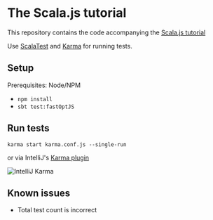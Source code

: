 # The Scala.js tutorial

This repository contains the code accompanying the [Scala.js tutorial](http://www.scala-js.org/doc/tutorial.html)


Use [ScalaTest](http://scalatest.org) and [Karma](http://karma-runner.github.io) for running tests.

## Setup

Prerequisites: Node/NPM

* ```npm install```
* ```sbt test:fastOptJS```

## Run tests

```karma start karma.conf.js --single-run```

or via IntelliJ's [Karma plugin](https://www.jetbrains.com/idea/help/running-unit-tests-on-karma.html)

![IntelliJ Karma](intellij-karma-screenshot.jpg?raw=true)

## Known issues

* Total test count is incorrect
